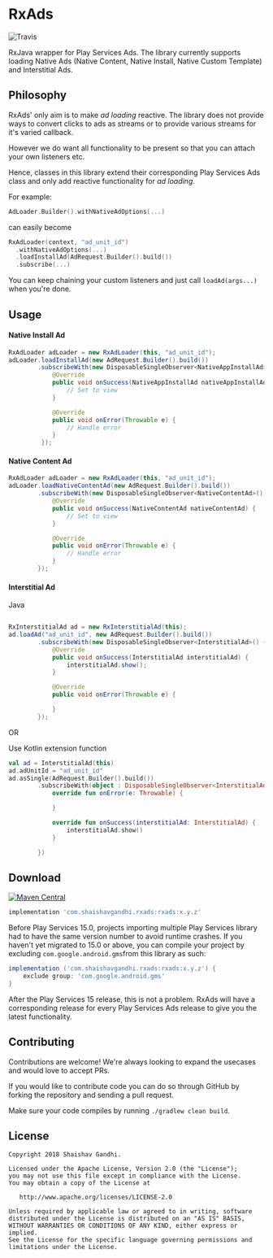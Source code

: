 RxAds
========

![Travis](https://img.shields.io/travis/shaishavgandhi05/RxAds.svg)

RxJava wrapper for Play Services Ads. The library currently supports loading Native Ads (Native Content, Native Install, Native Custom Template) and Interstitial Ads.

## Philosophy
RxAds' only aim is to make _ad loading_ reactive. The library does not provide ways to convert clicks to ads as streams or to provide various streams for it's varied callback. 

However we do want all functionality to be present so that you can attach your own listeners etc. 

Hence, classes in this library extend their corresponding Play Services Ads class and only add reactive functionality for _ad loading_.


For example:
```kotlin
AdLoader.Builder().withNativeAdOptions(...)
```
can easily become
```kotlin
RxAdLoader(context, "ad_unit_id")
  .withNativeAdOptions(...)
  .loadInstallAd(AdRequest.Builder().build())
  .subscribe(...)
```
You can keep chaining your custom listeners and just call `loadAd(args...)` when you're done.

## Usage

#### Native Install Ad
```java
RxAdLoader adLoader = new RxAdLoader(this, "ad_unit_id");
adLoader.loadInstallAd(new AdRequest.Builder().build())
        .subscribeWith(new DisposableSingleObserver<NativeAppInstallAd>() {
            @Override
            public void onSuccess(NativeAppInstallAd nativeAppInstallAd) {
                // Set to view
            }

            @Override
            public void onError(Throwable e) {
                // Handle error
            }
         });
```
#### Native Content Ad
```java
RxAdLoader adLoader = new RxAdLoader(this, "ad_unit_id");
adLoader.loadNativeContentAd(new AdRequest.Builder().build())
        .subscribeWith(new DisposableSingleObserver<NativeContentAd>() {
            @Override
            public void onSuccess(NativeContentAd nativeContentAd) {
                // Set to view                
            }

            @Override
            public void onError(Throwable e) {
                // Handle error
            }
        });
```
#### Interstitial Ad
Java
```java

RxInterstitialAd ad = new RxInterstitialAd(this);
ad.loadAd("ad_unit_id", new AdRequest.Builder().build())
        .subscribeWith(new DisposableSingleObserver<InterstitialAd>() {
            @Override
            public void onSuccess(InterstitialAd interstitialAd) {
                interstitialAd.show();
            }

            @Override
            public void onError(Throwable e) {

            }
        });
```
OR

Use Kotlin extension function
```kotlin
val ad = InterstitialAd(this)
ad.adUnitId = "ad_unit_id"
ad.asSingle(AdRequest.Builder().build())
        .subscribeWith(object : DisposableSingleObserver<InterstitialAd>() {
            override fun onError(e: Throwable) {

            }

            override fun onSuccess(interstitialAd: InterstitialAd) {
                interstitialAd.show()
            }

        })
```

## Download

[![Maven Central](https://img.shields.io/maven-central/v/com.shaishavgandhi.rxads/rxads.svg)](https://mvnrepository.com/artifact/com.shaishavgandhi.rxads/rxads)
```groovy
implementation 'com.shaishavgandhi.rxads:rxads:x.y.z'
```
Before Play Services 15.0, projects importing multiple Play Services library had to have the same version number to avoid runtime crashes. If you haven't yet migrated to 15.0 or above, you can compile your project by excluding `com.google.android.gms`from this library as such:

```groovy
implementation ('com.shaishavgandhi.rxads:rxads:x.y.z') {
    exclude group: 'com.google.android.gms'
}
```
After the Play Services 15 release, this is not a problem. RxAds will have a corresponding release for every Play Services Ads release to give you the latest functionality. 

## Contributing

Contributions are welcome! We're always looking to expand the usecases and would love to accept PRs.

If you would like to contribute code you can do so through GitHub by forking
the repository and sending a pull request.

Make sure your code compiles by running `./gradlew clean build`.

## License
    
    Copyright 2018 Shaishav Gandhi.

    Licensed under the Apache License, Version 2.0 (the "License");
    you may not use this file except in compliance with the License.
    You may obtain a copy of the License at

       http://www.apache.org/licenses/LICENSE-2.0

    Unless required by applicable law or agreed to in writing, software
    distributed under the License is distributed on an "AS IS" BASIS,
    WITHOUT WARRANTIES OR CONDITIONS OF ANY KIND, either express or implied.
    See the License for the specific language governing permissions and
    limitations under the License.



